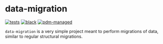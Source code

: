 # data-migration

[![tests](https://github.com/ekumenlabs/data-migration/actions/workflows/tests.yaml/badge.svg)](https://github.com/ekumenlabs/data-migration/actions/workflows/tests.yaml)
[![black](https://img.shields.io/badge/code%20style-black-000000.svg)](https://github.com/psf/black)
[![pdm-managed](https://img.shields.io/badge/pdm-managed-blueviolet)](https://pdm.fming.dev)


`data-migration` is a very simple project meant to perform migrations of data, similar to regular structural migrations.
